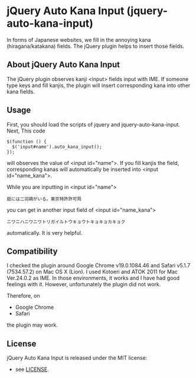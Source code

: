 # jQuery Auto Kana Input (jquery-auto-kana-input)

In forms of Japanese websites, we fill in the annoying kana (hiragana/katakana) fields.
The jQuery plugin helps to insert those fields.

## About jQuery Auto Kana Input

The jQuery plugin observes kanji \<input\> fields input with IME. If someone type keys and fill kanjis, the plugin will insert corresponding kana into other kana fields.

## Usage

First, you should load the scripts of jquery and jquery-auto-kana-input. Next, This code

    $(function () {
      $('input#name').auto_kana_input();
    });

will observes the value of \<input id="name"\>. If you fill kanjis the field, corresponding kanas will automatically be inserted into \<input id="name_kana"\>.

While you are inputting in \<input id="name"\>

    庭には二羽鶏がいる。東京特許許可局

you can get in another input field of \<input id="name_kana"\>

    ニワニハニワニワトリガイルトウキョウトキョキョカキョク

automatically. It is very helpful.

## Compatibility

I checked the plugin around Google Chrome v19.0.1084.46 and Safari v5.1.7 (7534.57.2) on Mac OS X (Lion). I used Kotoeri and ATOK 2011 for Mac Ver.24.0.2 as IME. In those environments, it works and I have had good feelings with it. However, unfortunately the plugin did not work.

Therefore, on

* Google Chrome
* Safari

the plugin may work.

## License

jQuery Auto Kana Input is released under the MIT license:

* see [LICENSE](/ysawa/jquery-auto-kana-input/blob/master/LICENSE.txt).
